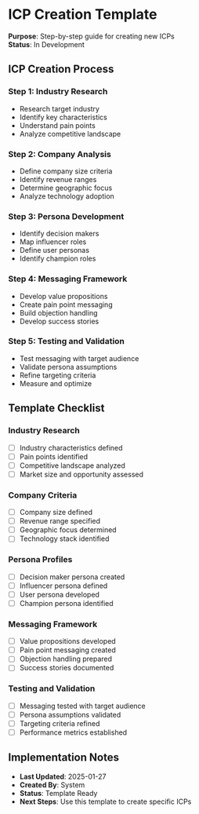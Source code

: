 # ICP Creation Template
**Purpose**: Step-by-step guide for creating new ICPs  
**Status**: In Development

## ICP Creation Process
### Step 1: Industry Research
- Research target industry
- Identify key characteristics
- Understand pain points
- Analyze competitive landscape

### Step 2: Company Analysis
- Define company size criteria
- Identify revenue ranges
- Determine geographic focus
- Analyze technology adoption

### Step 3: Persona Development
- Identify decision makers
- Map influencer roles
- Define user personas
- Identify champion roles

### Step 4: Messaging Framework
- Develop value propositions
- Create pain point messaging
- Build objection handling
- Develop success stories

### Step 5: Testing and Validation
- Test messaging with target audience
- Validate persona assumptions
- Refine targeting criteria
- Measure and optimize

## Template Checklist
### Industry Research
- [ ] Industry characteristics defined
- [ ] Pain points identified
- [ ] Competitive landscape analyzed
- [ ] Market size and opportunity assessed

### Company Criteria
- [ ] Company size defined
- [ ] Revenue range specified
- [ ] Geographic focus determined
- [ ] Technology stack identified

### Persona Profiles
- [ ] Decision maker persona created
- [ ] Influencer persona defined
- [ ] User persona developed
- [ ] Champion persona identified

### Messaging Framework
- [ ] Value propositions developed
- [ ] Pain point messaging created
- [ ] Objection handling prepared
- [ ] Success stories documented

### Testing and Validation
- [ ] Messaging tested with target audience
- [ ] Persona assumptions validated
- [ ] Targeting criteria refined
- [ ] Performance metrics established

## Implementation Notes
- **Last Updated**: 2025-01-27
- **Created By**: System
- **Status**: Template Ready
- **Next Steps**: Use this template to create specific ICPs
